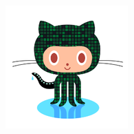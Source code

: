 <p align="center">
<img src="img.png" width="285" height="285" 
alt="git contribution bot logo">
</p>
